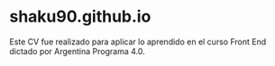# shaku90.github.io
Este CV fue realizado para aplicar lo aprendido en el curso Front End dictado por Argentina Programa 4.0.
